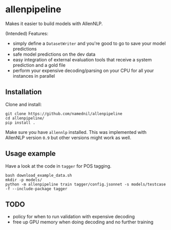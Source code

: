 # allenpipeline

Makes it easier to build models with AllenNLP. 

(Intended) Features:
- simply define a `DatasetWriter` and you're good to go to save your model predictions
- safe model predictions on the dev data
- easy integration of external evaluation tools that receive a system prediction and a gold file
- perform your expensive decoding/parsing on your CPU for all your instances in parallel

## Installation
Clone and install:
```
git clone https://github.com/namednil/allenpipeline
cd allenpipeline/
pip install .
```
Make sure you have `allennlp` installed. This was implemented with AllenNLP version `0.9` but other versions might work as well.

## Usage example
Have a look at the code in `tagger` for POS tagging. 

```
bash download_example_data.sh
mkdir -p models/
python -m allenpipeline train tagger/config.jsonnet -s models/testcase -f --include-package tagger
```

## TODO
 - policy for when to run validation with expensive decoding
 - free up GPU memory when doing decoding and no further training
 
 
  